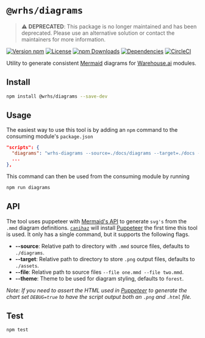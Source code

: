 # `@wrhs/diagrams`

> ⚠️ **DEPRECATED**: This package is no longer maintained and has been deprecated. Please use an alternative solution or contact the maintainers for more information.

[![Version npm](https://img.shields.io/npm/v/@wrhs/diagrams.svg?style=flat-square)](https://www.npmjs.com/package/@wrhs/diagrams)
[![License](https://img.shields.io/npm/l/@wrhs/diagrams.svg?style=flat-square)](https://github.com/warehouseai/diagrams/blob/master/LICENSE)
[![npm Downloads](https://img.shields.io/npm/dm/@wrhs/diagrams.svg?style=flat-square)](https://npmcharts.com/compare/@wrhs/diagrams?minimal=true)
[![Dependencies](https://img.shields.io/david/warehouseai/diagrams.svg?style=flat-square)](https://github.com/warehouseai/diagrams/blob/master/package.json)
[![CircleCI](https://circleci.com/gh/warehouseai/diagrams.svg?style=svg)](https://circleci.com/gh/warehouseai/diagrams)

Utility to generate consistent [Mermaid] diagrams for [Warehouse.ai] modules.

## Install

```sh
npm install @wrhs/diagrams --save-dev
```

## Usage

The easiest way to use this tool is by adding an `npm` command to the
consuming module's `package.json`

```json
"scripts": {
  "diagrams": "wrhs-diagrams --source=./docs/diagrams --target=./docs --theme=forest"
  ...
},
```

This command can then be used from the consuming module by running

```sh
npm run diagrams
```

## API

The tool uses puppeteer with [Mermaid's API][Mermaid] to generate `svg's` from
the `.mmd` diagram definitions. [`canihaz`][canihaz] will install [Puppeteer]
the first time this tool is used. It only has a single command,
but it supports the following flags.

- **--source**: Relative path to directory with `.mmd` source files,
  defaults to `./diagrams`.
- **--target**: Relative path to directory to store `.png` output files,
  defaults to `./assets`.
- **--file**: Relative path to source files `--file one.mmd --file two.mmd`.
- **--theme**: Theme to be used for diagram styling, defaults to `forest`.

_Note: If you need to assert the HTML used in [Puppeteer] to generate the
chart set `DEBUG=true` to have the script output both an `.png` and `.html`
file._

## Test

```sh
npm test
```

[Mermaid]: http://mermaidjs.github.io/
[canihaz]: https://github.com/3rd-Eden/canihaz
[Puppeteer]: https://pptr.dev/
[Warehouse.ai]: https://github.com/godaddy/warehouse.ai/
